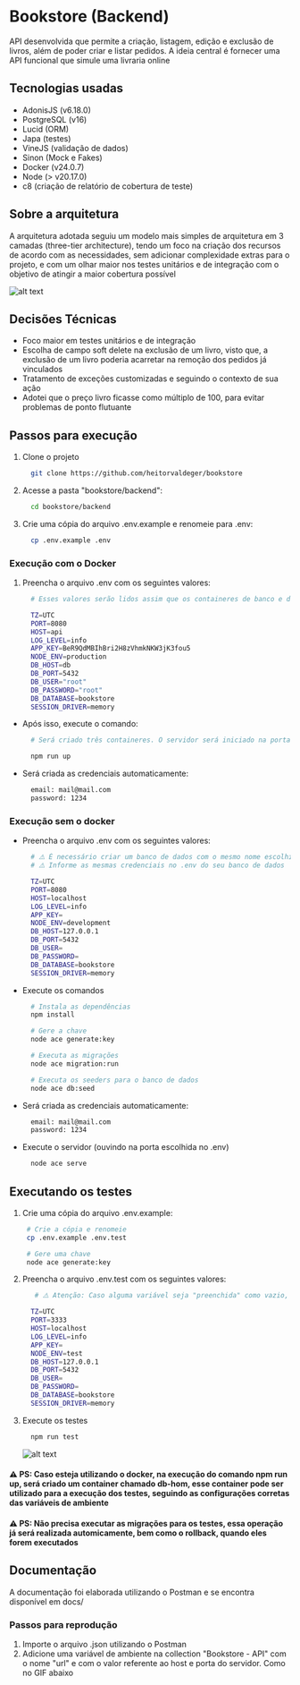 # Bookstore (Backend)

API desenvolvida que permite a criação, listagem, edição e exclusão de livros, além de poder criar e listar pedidos. A ideia central é fornecer uma API funcional que simule uma livraria online

## Tecnologias usadas

- AdonisJS (v6.18.0)
- PostgreSQL (v16)
- Lucid (ORM)
- Japa (testes)
- VineJS (validação de dados)
- Sinon (Mock e Fakes)
- Docker (v24.0.7)
- Node (> v20.17.0)
- c8 (criação de relatório de cobertura de teste)

## Sobre a arquitetura

A arquitetura adotada seguiu um modelo mais simples de arquitetura em 3 camadas (three-tier architecture), tendo um foco na criação dos recursos de acordo com as necessidades, sem adicionar complexidade extras para o projeto, e com um olhar maior nos testes unitários e de integração com o objetivo de atingir a maior cobertura possível

![alt text](architecture.png)

## Decisões Técnicas

- Foco maior em testes unitários e de integração
- Escolha de campo soft delete na exclusão de um livro, visto que, a exclusão de um livro poderia acarretar na remoção dos pedidos já vinculados
- Tratamento de exceções customizadas e seguindo o contexto de sua ação
- Adotei que o preço livro ficasse como múltiplo de 100, para evitar problemas de ponto flutuante

## Passos para execução

1. Clone o projeto

   ```bash
     git clone https://github.com/heitorvaldeger/bookstore
   ```

2. Acesse a pasta "bookstore/backend":

   ```bash
     cd bookstore/backend
   ```

3. Crie uma cópia do arquivo .env.example e renomeie para .env:
   ```bash
     cp .env.example .env
   ```

### Execução com o Docker

1. Preencha o arquivo .env com os seguintes valores:

   ```bash
     # Esses valores serão lidos assim que os containeres de banco e da API forem criados

     TZ=UTC
     PORT=8080
     HOST=api
     LOG_LEVEL=info
     APP_KEY=BeR9QdMBIhBri2H8zVhmkNKW3jK3fou5
     NODE_ENV=production
     DB_HOST=db
     DB_PORT=5432
     DB_USER="root"
     DB_PASSWORD="root"
     DB_DATABASE=bookstore
     SESSION_DRIVER=memory
   ```

- Após isso, execute o comando:

  ```bash
    # Será criado três containeres. O servidor será iniciado na porta escolhida no .env

    npm run up
  ```

- Será criada as credenciais automaticamente:
  ```bash
    email: mail@mail.com
    password: 1234
  ```

### Execução sem o docker

- Preencha o arquivo .env com os seguintes valores:

  ```bash
    # ⚠️ É necessário criar um banco de dados com o mesmo nome escolhido no .env
    # ⚠️ Informe as mesmas credenciais no .env do seu banco de dados

    TZ=UTC
    PORT=8080
    HOST=localhost
    LOG_LEVEL=info
    APP_KEY=
    NODE_ENV=development
    DB_HOST=127.0.0.1
    DB_PORT=5432
    DB_USER=
    DB_PASSWORD=
    DB_DATABASE=bookstore
    SESSION_DRIVER=memory
  ```

- Execute os comandos

  ```bash
    # Instala as dependências
    npm install

    # Gere a chave
    node ace generate:key

    # Executa as migrações
    node ace migration:run

    # Executa os seeders para o banco de dados
    node ace db:seed
  ```

- Será criada as credenciais automaticamente:

  ```bash
    email: mail@mail.com
    password: 1234
  ```

- Execute o servidor (ouvindo na porta escolhida no .env)
  ```bash
    node ace serve
  ```

## Executando os testes

1. Crie uma cópia do arquivo .env.example:

   ```bash
    # Crie a cópia e renomeie
    cp .env.example .env.test

    # Gere uma chave
    node ace generate:key
   ```

2. Preencha o arquivo .env.test com os seguintes valores:

   ```bash
      # ⚠️ Atenção: Caso alguma variável seja "preenchida" como vazio, automaticamente o valor dessa variável será lida do .env

     TZ=UTC
     PORT=3333
     HOST=localhost
     LOG_LEVEL=info
     APP_KEY=
     NODE_ENV=test
     DB_HOST=127.0.0.1
     DB_PORT=5432
     DB_USER=
     DB_PASSWORD=
     DB_DATABASE=bookstore
     SESSION_DRIVER=memory
   ```

3. Execute os testes

   ```bash
     npm run test
   ```

   ![alt text](coverage.png)

#### ⚠️ PS: Caso esteja utilizando o docker, na execução do comando **npm run up**, será criado um container chamado db-hom, esse container pode ser utilizado para a execução dos testes, seguindo as configurações corretas das variáveis de ambiente

#### ⚠️ PS: Não precisa executar as migrações para os testes, essa operação já será realizada automicamente, bem como o rollback, quando eles forem executados

## Documentação

A documentação foi elaborada utilizando o Postman e se encontra disponível em docs/

### Passos para reprodução

1. Importe o arquivo .json utilizando o Postman
2. Adicione uma variável de ambiente na collection "Bookstore - API" com o nome "url" e com o valor referente ao host e porta do servidor. Como no GIF abaixo
